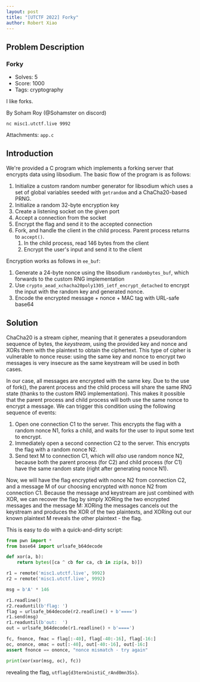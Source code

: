 ```yaml
---
layout: post
title: "[UTCTF 2022] Forky"
author: Robert Xiao
---
```


## Problem Description

### Forky

- Solves: 5
- Score: 1000
- Tags: cryptography

I like forks.

By Soham Roy (@Sohamster on discord)

`nc misc1.utctf.live 9992`

Attachments: `app.c`

## Introduction

We're provided a C program which implements a forking server that encrypts data using libsodium. The basic flow of the program is as follows:

1. Initialize a custom random number generator for libsodium which uses a set of global variables seeded with `getrandom` and a ChaCha20-based PRNG.
2. Initialize a random 32-byte encryption key
3. Create a listening socket on the given port
4. Accept a connection from the socket
5. Encrypt the flag and send it to the accepted connection
6. Fork, and handle the client in the child process. Parent process returns to `accept()`.
    1. In the child process, read 146 bytes from the client
    2. Encrypt the user's input and send it to the client

Encryption works as follows in `ee_buf`:

1. Generate a 24-byte nonce using the libsodium `randombytes_buf`, which forwards to the custom RNG implementation
2. Use `crypto_aead_xchacha20poly1305_ietf_encrypt_detached` to encrypt the input with the random key and generated nonce.
3. Encode the encrypted message + nonce + MAC tag with URL-safe base64

## Solution

ChaCha20 is a stream cipher, meaning that it generates a pseudorandom sequence of bytes, the *keystream*, using the provided key and nonce and XORs them with the plaintext to obtain the ciphertext. This type of cipher is vulnerable to nonce reuse: using the same key and nonce to encrypt two messages is very insecure as the same keystream will be used in both cases.

In our case, all messages are encrypted with the same key. Due to the use of fork(), the parent process and the child process will share the same RNG state (thanks to the custom RNG implementation). This makes it possible that the parent process and child process will both use the same nonce to encrypt a message. We can trigger this condition using the following sequence of events:

1. Open one connection C1 to the server. This encrypts the flag with a random nonce N1, forks a child, and waits for the user to input some text to encrypt.
2. Immediately open a second connection C2 to the server. This encrypts the flag with a random nonce N2.
3. Send text M to connection C1, which will *also* use random nonce N2, because both the parent process (for C2) and child process (for C1) have the same random state (right after generating nonce N1).

Now, we will have the flag encrypted with nonce N2 from connection C2, and a message M of our choosing encrypted with nonce N2 from connection C1. Because the message and keystream are just combined with XOR, we can recover the flag by simply XORing the two encrypted messages and the message M: XORing the messages cancels out the keystream and produces the XOR of the two plaintexts, and XORing out our known plaintext M reveals the other plaintext - the flag.

This is easy to do with a quick-and-dirty script:

```python
from pwn import *
from base64 import urlsafe_b64decode

def xor(a, b):
    return bytes([ca ^ cb for ca, cb in zip(a, b)])

r1 = remote('misc1.utctf.live', 9992)
r2 = remote('misc1.utctf.live', 9992)

msg = b'A' * 146

r1.readline()
r2.readuntil(b'flag: ')
flag = urlsafe_b64decode(r2.readline() + b'====')
r1.send(msg)
r1.readuntil(b'out:  ')
out = urlsafe_b64decode(r1.readline() + b'====')

fc, fnonce, fmac = flag[:-40], flag[-40:-16], flag[-16:]
oc, ononce, omac = out[:-40], out[-40:-16], out[-16:]
assert fnonce == ononce, "nonce mismatch - try again"

print(xor(xor(msg, oc), fc))
```

revealing the flag, `utflag{d3term1nistiC_rAnd0mn3Ss}`.
